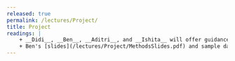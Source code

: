 ```yaml
---
released: true
permalink: /lectures/Project/
title: Project
readings: |
    + __Didi__, __Ben__, __Aditri__, and __Ishita__ will offer guidance and inspiration on how to achieve a satisfying and successful final project!
    + Ben's [slides](/lectures/Project/MethodsSlides.pdf) and sample datasheet [annotated](/lectures/Project/acceleromterAnnot.pdf)
---
```




